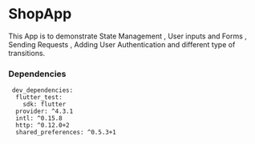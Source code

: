 # ShopApp
This App is to demonstrate State Management , User inputs and Forms , Sending Requests , Adding User Authentication and different type of transitions.

### Dependencies </br>
```
 dev_dependencies:
  flutter_test:
    sdk: flutter
  provider: ^4.3.1
  intl: ^0.15.8
  http: ^0.12.0+2
  shared_preferences: ^0.5.3+1
  ```
  
